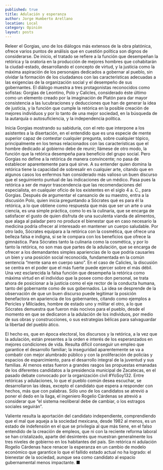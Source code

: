 ```yaml
---
published: true
title: Adulación y esperanza
author: Jorge Humberto Arellano
location: Local
category: Opinión
layout: posts
---
```


Releer el Gorgias, uno de los diálogos más extensos de la obra platónica, ofrece varios puntos de análisis que en cuestión política son dignos de considerarse. De inicio, el tratado se refiere a la función que desempeñan la retórica y la oratoria en la producción de mejores hombres que cohabitarán la ciudad-estado, desarrollando el concepto de virtud, y la justicia como la máxima aspiración de los personajes dedicados a gobernar al pueblo, sin olvidar la formación de los ciudadanos con las características adecuadas a las exigencias de la organización social y el desempeño de sus gobernantes.
El diálogo muestra a tres protagonistas reconocidos como sofistas: Gorgias de Leontino, Polo y Calicles, considerado éste último como un elemento creado por la imaginación de Platón para dar mayor consistencia a las lucubraciones y deducciones que han de generar la idea de justicia, y la función que cumple la retórica en la posible creación de mejores individuos y por lo tanto de una mejor sociedad, en la búsqueda de la autarquía o autosuficiencia, y la independencia política.

Inicia Gorgias mostrando su sabiduría, con el reto que interpone a los asistentes a la disertación, en el entendido que es una especie de mente superior capaz de contestar cualquier pregunta, sobre cualquier tópico, principalmente en los temas relacionados con las características que el hombre dedicado al gobierno debe de reunir; llámese de otro modo, la función que la retórica desempeña para beneficio del grupo social. 
Pero Gorgias no define a la retórica de manera convincente; no pasa de establecer aparentemente para qué sirve. A su entender quien domina la retórica tiene la capacidad de sobresalir en cualquier arte, citando que en algunos casos los enfermos han considerado más valioso un buen discurso que el seguimiento puntual de las indicaciones de un médico. Pasa pues la retórica a ser de mayor trascendencia que las recomendaciones del especialista, en cualquier oficio de los existentes en el siglo 4 a. C., para Gorgias.
Después de argumentar el cansancio de su maestro, entra a la discusión Polo, quien inicia preguntando a Sócrates qué es para él la retórica, a lo que obtiene como respuesta que más que ser un arte o una ciencia, es una simple práctica, como lo es la culinaria, que se encarga de satisfacer el gusto de quien disfruta de una suculenta vianda de alimentos, que alaga al paladar pero no produce el bienestar que en caso necesario la medicina podría ofrecer al interesado en mantener un cuerpo saludable. Por otro lado, Sócrates equipara a la retórica con la cosmética, que ofrece una belleza falsa e indigna, si se le compara con los beneficios que ofrece la gimnástica. Para Sócrates tanto la culinaria como la cosmética, y por lo tanto la retórica, no son mas que partes de la adulación, que se encarga de ofrecer a los demandantes simples apariencias de lo que podría causarles un bien y una posición social reconocida, fundamentada en la común sentencia “mente sana en cuerpo sano”.
En el caso de Calicles, la discusión se centra en el poder que el más fuerte puede ejercer sobre el más débil. Una vez esclarecida la falsa función que desempeña la retórica como máxima virtud en el individuo que la posee como don personal, se trata ahora de posicionar a la justicia como el eje rector de la conducta humana, tanto del gobernante como de sus gobernados. La idea se desprende de la observación de que un buen discurso puede legitimar la posición benefactora en apariencia de los gobernantes, citando como ejemplos a Pericles y Milcíades, hombre de estado uno y militar el otro, a lo que Sócrates demuestra que fueron más nocivos para el pueblo, desde el momento en que se dedicaron a la adulación de los individuos, por medio de sus obras y construcciones, o sus estrategias bélicas para salvaguardar la libertad del pueblo ático.

El hecho es, que en época electoral, los discursos y la retórica, a la vez que la adulación, están presentes a la orden e interés de los esperanzados en mejores condiciones de vida. Resulta difícil conseguir un empleo que garantice el desarrollo familiar; la inseguridad aparentemente se va a combatir con mejor alumbrado público y con la proliferación de policías y espacios de esparcimiento, para el desarrollo integral de la juventud y sus familias. Al menos estas fueron a grandes rasgos las propuestas emanadas de los diferentes candidatos a la presidencia municipal de Zacatecas, en el pasado debate convocado por la organización civil #YoSoy132. Entre retóricas y adulaciones, lo que el pueblo común desea escuchar, se desarrollaron las ideas, excepto el candidato que espera a responder con hechos, más que con palabras. Sólo uno de los candidatos se atrevió a poner el dedo en la llaga, el ingeniero Rogelio Cárdenas se atrevió a considerar que “el sistema neoliberal debe de cambiar, o los estragos sociales seguirán”.

Valiente resulta la aportación del candidato independiente, comprendiendo que el mal que aqueja a la sociedad mexicana, desde 1982 al menos, es un estado de indefensión en el que se privilegia al que más tiene, en el falso entendido de la creación de empleos, que ni con la reciente reforma laboral se han cristalizado, aparte del desinterés que muestran generalmente los tres niveles de gobierno en los habitantes del país. Sin retórica ni adulación Rogelio Cárdenas hace renacer la esperanza en un cambio de modelo económico que garantice lo que el fallido estado actual no ha logrado: el bienestar de la sociedad, aunque sea como candidato al espacio gubernamental menos impactante. ■
